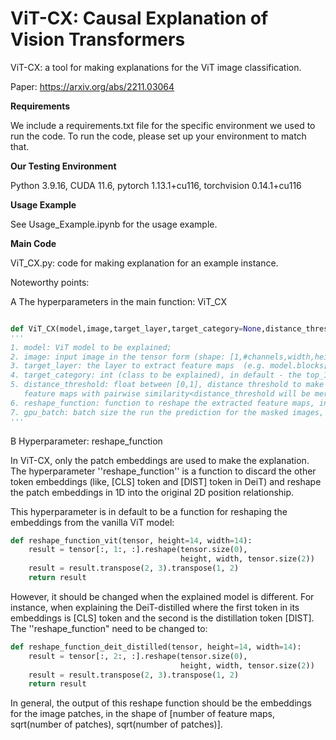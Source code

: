 # ViT-CX: Causal Explanation of Vision Transformers

ViT-CX: a tool for making explanations for the ViT image classification.

Paper: https://arxiv.org/abs/2211.03064


**Requirements**

We include a requirements.txt file for the specific environment we used to run the code. To run the code, please set up your environment to match that.

**Our Testing Environment**

Python 3.9.16, CUDA  11.6, pytorch 1.13.1+cu116, torchvision 0.14.1+cu116

**Usage Example**

See Usage_Example.ipynb for the usage example.

**Main Code**

ViT_CX.py: code for making explanation for an example instance.


Noteworthy points:

A The hyperparameters in the main function: ViT_CX

```python

def ViT_CX(model,image,target_layer,target_category=None,distance_threshold=0.1,reshape_function=reshape_function_vit,gpu_batch=50)
'''
1. model: ViT model to be explained;
2. image: input image in the tensor form (shape: [1,#channels,width,height]);
3. target_layer: the layer to extract feature maps  (e.g. model.blocks[-1].norm1);
4. target_category: int (class to be explained), in default - the top_1 prediction class;
5. distance_threshold: float between [0,1], distance threshold to make the clustering where  
   feature maps with pairwise similarity<distance_threshold will be merged together, in default - 0.1; 
6. reshape_function: function to reshape the extracted feature maps, in default - a reshape function for vanilla vit;
7. gpu_batch: batch size the run the prediction for the masked images, in default - 50.
'''
```

B Hyperparameter: reshape_function 

In ViT-CX, only the patch embeddings are used to make the explanation. The hyperparameter ''reshape_function'' is a function to discard the other token embeddings (like, [CLS] token and [DIST] token in DeiT) and reshape the patch embeddings in 1D into the original 2D position relationship. 

This hyperparameter is in default to be a function for reshaping the embeddings from the vanilla ViT model: 

```python
def reshape_function_vit(tensor, height=14, width=14):
    result = tensor[:, 1:, :].reshape(tensor.size(0),
                                      height, width, tensor.size(2))
    result = result.transpose(2, 3).transpose(1, 2)
    return result
```
However, it should be changed when the explained model is different. For instance, when explaining the DeiT-distilled where the first token in its embeddings is [CLS] token and the second is the distillation token [DIST]. The ''reshape_function" need to be changed to:
```python
def reshape_function_deit_distilled(tensor, height=14, width=14):
    result = tensor[:, 2:, :].reshape(tensor.size(0),
                                      height, width, tensor.size(2))
    result = result.transpose(2, 3).transpose(1, 2)
    return result
```

In general, the output of this reshape function should be the embeddings for the image patches, in the shape of [number of feature maps, sqrt(number of patches), sqrt(number of patches)].

 
